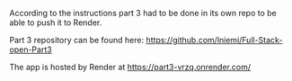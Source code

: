 According to the instructions part 3 had to be done in its own repo to be able to push it to Render. 

Part 3 repository can be found here: https://github.com/lniemi/Full-Stack-open-Part3

The app is hosted by Render at https://part3-vrzq.onrender.com/